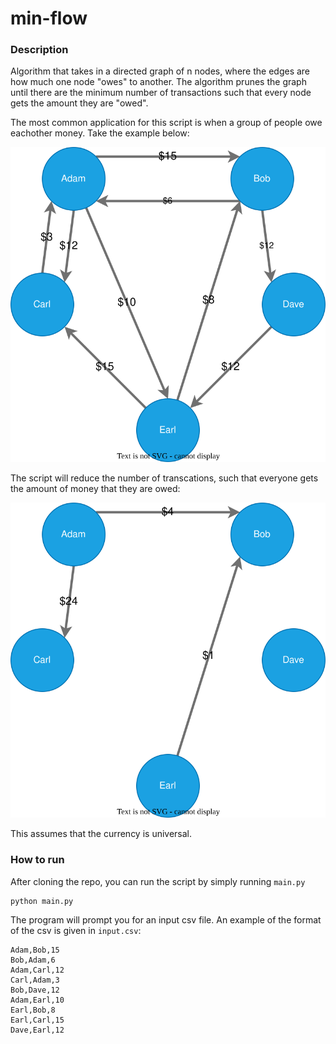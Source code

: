 # min-flow

### Description

Algorithm that takes in a directed graph of n nodes, where the edges are how much one node "owes" to another. The algorithm prunes the graph until there are the minimum number of transactions such that every node gets the amount they are "owed".

The most common application for this script is when a group of people owe eachother money. Take the example below:

![my image](./images/min-flow-start.svg)

The script will reduce the number of transcations, such that everyone gets the amount of money that they are owed:

![my image](./images/min-flow-end.svg)

This assumes that the currency is universal.

### How to run

After cloning the repo, you can run the script by simply running `main.py`
```
python main.py
```
The program will prompt you for an input csv file. An example of the format of the csv is given in `input.csv`:

```
Adam,Bob,15
Bob,Adam,6
Adam,Carl,12
Carl,Adam,3
Bob,Dave,12
Adam,Earl,10
Earl,Bob,8
Earl,Carl,15
Dave,Earl,12
```
